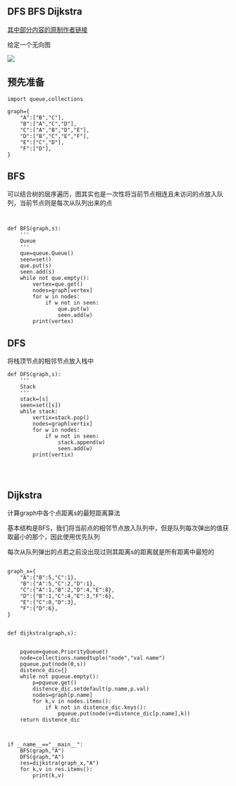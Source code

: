 ## DFS BFS Dijkstra

[其中部分内容的原制作者链接](https://www.bilibili.com/video/av25761720/?spm_id_from=333.788.videocard.1)

给定一个无向图

![](https://user-images.githubusercontent.com/36192496/75672007-c4951b00-5cba-11ea-9c4b-44e60f55e601.png)

## 预先准备
```
import queue,collections

graph={
    "A":["B","C"],
    "B":["A","C","D"],
    "C":["A","B","D","E"],
    "D":["B","C","E","F"],
    "E":["C","D"],
    "F":["D"],
}

```

## BFS

可以结合树的层序遍历，图其实也是一次性将当前节点相连且未访问的点放入队列，当前节点则是每次从队列出来的点

```


def BFS(graph,s):
    '''
    Queue
    '''
    que=queue.Queue()
    seen=set()
    que.put(s)
    seen.add(s)
    while not que.empty():
        vertex=que.get()
        nodes=graph[vertex]
        for w in nodes:
            if w not in seen:
                que.put(w)
                seen.add(w)
        print(vertex)

```

## DFS

将栈顶节点的相邻节点放入栈中

```
def DFS(graph,s):
    '''
    Stack
    '''
    stack=[s]
    seen=set([s])
    while stack:
        vertix=stack.pop()
        nodes=graph[vertix]
        for w in nodes:
            if w not in seen:
                stack.append(w)
                seen.add(w)
        print(vertix)




```


## Dijkstra

计算graph中各个点距离s的最短距离算法

基本结构是BFS，我们将当前点的相邻节点放入队列中，但是队列每次弹出的值获取最小的那个，因此使用优先队列

每次从队列弹出的点若之前没出现过则其距离s的距离就是所有距离中最短的

```

graph_x={
    "A":{"B":5,"C":1},
    "B":{"A":5,"C":2,"D":1},
    "C":{"A":1,"B":2,"D":4,"E":8},
    "D":{"B":1,"C":4,"E":3,"F":6},
    "E":{"C":8,"D":3},
    "F":{"D":6},
}


def dijkstra(graph,s):


    pqueue=queue.PriorityQueue()
    node=collections.namedtuple("node","val name")
    pqueue.put(node(0,s))
    distence_dic={}
    while not pqueue.empty():
        p=pqueue.get()
        distence_dic.setdefault(p.name,p.val)
        nodes=graph[p.name]
        for k,v in nodes.items():
            if k not in distence_dic.keys():
                pqueue.put(node(v+distence_dic[p.name],k))
    return distence_dic


```

```

if __name__=="__main__":
    BFS(graph,"A")
    DFS(graph,"A")
    res=dijkstra(graph_x,"A")
    for k,v in res.items():
        print(k,v)

```